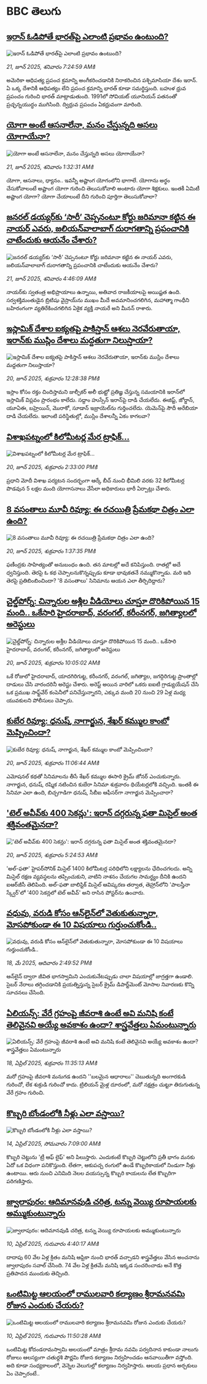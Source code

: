 # BBC తెలుగు## [ఇరాన్ ఓడిపోతే భారత్‌పై ఎలాంటి ప్రభావం ఉంటుంది?](https://www.bbc.com/telugu/articles/cpd1vpdv845o?at_campaign=githubrss)![ఇరాన్ ఓడిపోతే భారత్‌పై ఎలాంటి ప్రభావం ఉంటుంది?](https://ichef.bbci.co.uk/ace/ws/240/cpsprodpb/dd22/live/f20585f0-4e6f-11f0-9aa3-f35d26c0ccd0.jpg)_21, జూన్ 2025, శనివారం 7:24:59 AMకి_అమెరికా ఆధిపత్య ప్రపంచ క్రమాన్ని అంగీకరించడానికి నిరాకరించిన పశ్చిమాసియా దేశం ఇరాన్. ఏ ఒక్క దేశానికీ ఆధిపత్యం లేని ప్రపంచ క్రమాన్ని భారత్ కూడా సమర్థిస్తుంది. బహుళ ధ్రువ ప్రపంచం గురించి భారత్ మాట్లాడుతుంది. 1991లో సోవియట్ యూనియన్ పతనంతో ప్రచ్ఛన్నయుద్ధం ముగిసింది. ద్విధ్రువ ప్రపంచం ఏకధ్రువంగా మారింది.## [యోగా అంటే ఆసనాలేనా, మనం చేస్తున్నది అసలు యోగాయేనా?](https://www.bbc.com/telugu/articles/cy4ngjnn8vpo?at_campaign=githubrss)![యోగా అంటే ఆసనాలేనా, మనం చేస్తున్నది అసలు యోగాయేనా?](https://ichef.bbci.co.uk/ace/ws/240/cpsprodpb/cd71/live/737319a0-4e3d-11f0-a539-cdc4b907ea22.jpg)_21, జూన్ 2025, శనివారం 1:32:31 AMకి_యోగా, ఆసనాలు, ధ్యానం.. ఇవన్నీ అష్టాంగ యోగంలోని భాగాలే. యోగాను అర్థం చేసుకోవాలంటే అష్టాంగ యోగా గురించి తెలుసుకోవాలి అంటారు యోగా శిక్షకులు. ఇంతకీ ఏమిటీ అష్టాంగ యోగా? యోగా చేయాలంటే దీని గురించి పూర్తిగా తెలుసుకోవాలా?## [జనరల్ డయ్యర్‌కు ‘సారీ’ చెప్పనంటూ కోర్టు జరిమానా కట్టిన ఈ నాయర్ ఎవరు, జలియన్‌వాలాబాగ్ దురాగతాన్ని ప్రపంచానికి చాటేందుకు ఆయనేం చేశారు? ](https://www.bbc.com/telugu/articles/c625lgn9v59o?at_campaign=githubrss)![జనరల్ డయ్యర్‌కు ‘సారీ’ చెప్పనంటూ కోర్టు జరిమానా కట్టిన ఈ నాయర్ ఎవరు, జలియన్‌వాలాబాగ్ దురాగతాన్ని ప్రపంచానికి చాటేందుకు ఆయనేం చేశారు? ](https://ichef.bbci.co.uk/ace/ws/240/cpsprodpb/4dd8/live/425449b0-4da8-11f0-8fe0-93859de315e8.jpg)_21, జూన్ 2025, శనివారం 4:46:09 AMకి_నాయర్‌కు స్వతంత్ర అభిప్రాయాలు ఉన్నాయి, అతివాద రాజకీయాలపై అయిష్టత ఉంది. సర్వశక్తిమంతుడైన బ్రిటిషు వైస్రాయ్‌ను ముఖం మీదే అవమానించగలిగిన, మహాత్మా గాంధీని బహిరంగంగా వ్యతిరేకించగలిగిన ఏకైక వ్యక్తి నాయరే అని మీనన్ రాశారు.## [ఇస్లామిక్ దేశాల ఐక్యతపై పాకిస్తాన్ ఆశలు నెరవేరుతాయా, ఇరాన్‌కు ముస్లిం దేశాలు మద్దతుగా నిలుస్తాయా? ](https://www.bbc.com/telugu/articles/cdjxekv89zeo?at_campaign=githubrss)![ఇస్లామిక్ దేశాల ఐక్యతపై పాకిస్తాన్ ఆశలు నెరవేరుతాయా, ఇరాన్‌కు ముస్లిం దేశాలు మద్దతుగా నిలుస్తాయా? ](https://ichef.bbci.co.uk/ace/ws/240/cpsprodpb/9f59/live/db4d2dd0-4dd0-11f0-b96e-a3cac2ad0819.jpg)_20, జూన్ 2025, శుక్రవారం 12:28:38 PMకి_ఇస్లాం కోసం రక్తం చిందిస్తామని జుల్ఫీకర్ అలీ భుట్టో ప్రతిజ్ఞ చేస్తున్న సమయానికి ఇరాన్‌లో ఇస్లామిక్ విప్లవం ప్రారంభం కాలేదు. సద్దాం హుస్సేన్ ఇరాన్‌పై దాడి చేయలేదు. ఈజిప్ట్, జోర్డాన్, యూఏఈ, బహ్రెయిన్, మొరాకో, సూడాన్ ఇజ్రాయెల్‌ను గుర్తించలేదు. యెమెన్‌పై సౌదీ అరేబియా దాడి చేయలేదు. ఇలాంటి పరిస్థితుల్లో, ముస్లిం దేశాలన్నీ ఏకం కాగలవా?## [విశాఖపట్నంలో కిలోమీటర్ల మేర ట్రాఫిక్...](https://www.bbc.com/telugu/articles/c4gdpdelzgeo?at_campaign=githubrss)![విశాఖపట్నంలో కిలోమీటర్ల మేర ట్రాఫిక్...](https://ichef.bbci.co.uk/ace/ws/240/cpsprodpb/ef57/live/ab9eb250-4de1-11f0-86d5-3b52b53af158.jpg)_20, జూన్ 2025, శుక్రవారం 2:33:00 PMకి_ప్రధాని మోదీ విశాఖ పర్యటన సందర్భంగా ఆర్కే బీచ్ నుంచి భీమిలి వరకు 32 కిలోమీటర్ల పొడవున 5 లక్షల మంది యోగాసనాలు వేసేలా అధికారులు భారీ ఏర్పాట్లు చేశారు.## [8 వ‌సంతాలు మూవీ రివ్యూ: ఈ రచయిత్రి ప్రేమకథా చిత్రం ఎలా ఉంది?](https://www.bbc.com/telugu/articles/c5y0r5n514yo?at_campaign=githubrss)![8 వ‌సంతాలు మూవీ రివ్యూ: ఈ రచయిత్రి ప్రేమకథా చిత్రం ఎలా ఉంది?](https://ichef.bbci.co.uk/ace/ws/240/cpsprodpb/e98a/live/92a74f20-4dd0-11f0-b96e-a3cac2ad0819.jpg)_20, జూన్ 2025, శుక్రవారం 1:37:35 PMకి_ఫ‌ణీంద్ర‌కు సాహిత్యంతో అనుబంధం ఉంది. త‌న మాట‌ల్లో అదే క‌నిపిస్తుంది. రాత‌ల్లో అదే ధ్వ‌నిస్తుంది. తెర‌పై ఓ క‌థ చెప్పాల‌నుకొన్న‌ప్పుడు కూడా భావుక‌త‌నే న‌మ్ముకొన్నాడు. మ‌రి ఇది తెర‌పై ప్ర‌తిబింబించిందా? '8 వసంతాలు' సినిమాను ఆయన ఎలా తీర్చిదిద్దారు?## [చైల్డ్‌పోర్న్: చిన్నారుల అశ్లీల వీడియోలు చూస్తూ దొరికిపోయిన 15 మంది.. ఒకేసారి హైదరాబాద్, వరంగల్, కరీంనగర్, జగిత్యాలలో అరెస్టులు ](https://www.bbc.com/telugu/articles/c4g8m9eg12eo?at_campaign=githubrss)![చైల్డ్‌పోర్న్: చిన్నారుల అశ్లీల వీడియోలు చూస్తూ దొరికిపోయిన 15 మంది.. ఒకేసారి హైదరాబాద్, వరంగల్, కరీంనగర్, జగిత్యాలలో అరెస్టులు ](https://ichef.bbci.co.uk/ace/ws/240/cpsprodpb/839d/live/3174c7e0-4dbd-11f0-b275-6d80aed794e9.jpg)_20, జూన్ 2025, శుక్రవారం 10:05:02 AMకి_ఒకే రోజులో హైదరాబాద్, యాదగిరిగుట్ట, కరీంనగర్, వరంగల్, జగిత్యాల, జగద్గిరిగుట్ట ప్రాంతాల్లో దాడులు చేసి వారందరినీ అరెస్టు చేశారు. అరెస్ట్ అయిన వారిలో ఒకరు ఐఐటీ గ్రాడ్యుయేషన్ చేసి ఒక ప్రముఖ సాఫ్ట్‌వేర్ కంపెనీలో పనిచేస్తున్నారని, ఎక్కువ మంది 20 నుంచి 29 ఏళ్ల మధ్య యువకులని పోలీసులు చెప్పారు.## [కుబేర రివ్యూ: ధనుష్, నాగార్జున, శేఖర్ కమ్ముల కాంబో మెప్పించిందా?](https://www.bbc.com/telugu/articles/cly2r4lj2xxo?at_campaign=githubrss)![కుబేర రివ్యూ: ధనుష్, నాగార్జున, శేఖర్ కమ్ముల కాంబో మెప్పించిందా?](https://ichef.bbci.co.uk/ace/ws/240/cpsprodpb/a65f/live/a91d2140-4dc5-11f0-8a7b-978705190f42.jpg)_20, జూన్ 2025, శుక్రవారం 11:06:44 AMకి_ఎమోషనల్ కథతో సినిమాలను తీసే శేఖర్ కమ్ముల ఈసారి క్రైమ్ జోనర్ ఎంచుకున్నారు. నాగార్జున‌, ధ‌నుష్‌, ర‌ష్మిక న‌టించిన కుబేరా సినిమా శుక్రవారం థియేట‌ర్ల‌లోకి వ‌చ్చింది. ఇంతకీ ఈ సినిమా ఎలా ఉంది, బిచ్చగాడిగా ధనుష్, సీబీఐ ఆఫీసర్‌గా నాగార్జున మెప్పించారా?## ['టెల్ అవీవ్‌కు 400 సెకన్లు': ఇరాన్ దగ్గరున్న ఫతా మిసైల్ అంత శక్తివంతమైనదా?](https://www.bbc.com/telugu/articles/c4gd47drzjro?at_campaign=githubrss)!['టెల్ అవీవ్‌కు 400 సెకన్లు': ఇరాన్ దగ్గరున్న ఫతా మిసైల్ అంత శక్తివంతమైనదా?](https://ichef.bbci.co.uk/ace/ws/240/cpsprodpb/9146/live/0e670a60-4cb9-11f0-ba4c-7f16eba7c93a.jpg)_20, జూన్ 2025, శుక్రవారం 5:24:53 AMకి_'అల్-ఫతా' హైపర్‌సోనిక్ మిసైల్ 1400 కిలోమీటర్ల పరిధిలోని లక్ష్యాలను ఛేదించగలదు. అన్ని మిసైల్ రక్షణ వ్యవస్థలను తప్పించుకుని, వాటిని నాశనం చేయగల సామర్థ్యం దీనికి ఉందని ఐఆర్‌జీసీ తెలిపింది. అల్-ఫతా బాలిస్టిక్ మిసైల్ ఆవిష్కరణ తర్వాత, తెహ్రాన్‌లోని 'పాలస్తీనా స్క్వేర్'లో '400 సెకన్లలో టెల్ అవీవ్' అని రాసిన పోస్టర్‌ను ఉంచారు.## [వధువు, వరుడి కోసం ఆన్‌లైన్‌లో వెతుకుతున్నారా, మోసపోకుండా ఈ 10 విషయాలు గుర్తుంచుకోండి..](https://www.bbc.com/telugu/articles/c5yrny82136o?at_campaign=githubrss)![వధువు, వరుడి కోసం ఆన్‌లైన్‌లో వెతుకుతున్నారా, మోసపోకుండా ఈ 10 విషయాలు గుర్తుంచుకోండి..](https://ichef.bbci.co.uk/ace/ws/240/cpsprodpb/74cc/live/3f04f8a0-28fe-11f0-8c66-ebf25fc2cfef.jpg)_18, మే 2025, ఆదివారం 2:49:52 PMకి_ఆన్‌లైన్ ద్వారా జీవిత భాగస్వామిని ఎంచుకునేటప్పుడు చాలా విషయాల్లో జాగ్రత్తగా ఉండాలి. సైబర్ నేరాలు తగ్గించడానికి ప్రయత్నిస్తున్న సైబర్ క్రైమ్ డిపార్ట్‌మెంట్ మోసాల నివారణకు కొన్ని సూచనలు చేసింది.## [ఏలియన్స్: వేరే గ్రహంపై జీవరాశి ఉంటే అవి మనిషి కంటే తెలివైనవి అయ్యే అవకాశం ఉందా? శాస్త్రవేత్తలు ఏమంటున్నారు](https://www.bbc.com/telugu/articles/cn7xelz1r85o?at_campaign=githubrss)![ఏలియన్స్: వేరే గ్రహంపై జీవరాశి ఉంటే అవి మనిషి కంటే తెలివైనవి అయ్యే అవకాశం ఉందా? శాస్త్రవేత్తలు ఏమంటున్నారు](https://ichef.bbci.co.uk/ace/ws/240/cpsprodpb/b07b/live/a29a56f0-1b9b-11f0-a455-cf1d5f751d2f.png)_18, ఏప్రిల్ 2025, శుక్రవారం 11:35:13 AMకి_మరో గ్రహంపై జీవరాశి మనుగడ ఉందని ''బలమైన ఆధారాలు'' చెబుతున్నది అంగారకుడి గురించో, లేక శుక్రుడి గురించో కాదు. ట్రిలియన్ మైళ్ల దూరంలో, మరో నక్షత్రం చుట్టూ తిరుగుతున్న వేరే గ్రహం గురించి.## [కొబ్బరి బోండంలోకి నీళ్లు ఎలా వస్తాయి?](https://www.bbc.com/telugu/articles/czjn4mzxxy8o?at_campaign=githubrss)![కొబ్బరి బోండంలోకి నీళ్లు ఎలా వస్తాయి?](https://ichef.bbci.co.uk/ace/ws/240/cpsprodpb/46c5/live/684a55e0-18fd-11f0-8b11-7756b7b808cc.jpg)_14, ఏప్రిల్ 2025, సోమవారం 7:09:00 AMకి_కొబ్బరి చెట్టును 'ట్రీ ఆఫ్ లైఫ్' అని పిలుస్తారు. ఎందుకంటే కొబ్బరి చెట్టులోని ప్రతీ భాగం మనకు ఏదో ఒక విధంగా పనికొస్తుంది. లేతగా, ఆకుపచ్చ రంగులో ఉండే కొబ్బరికాయలో నిండుగా నీళ్లు ఉంటాయి. ఆరు నుంచి ఎనిమిది నెలల వయస్సున్న కొబ్బరి కాయలను లేత కొబ్బరిగా పరిగణిస్తారు.## [జ్వాలాపురం: ఆదిమానవుడి చరిత్ర, టన్ను వెయ్యి రూపాయలకు అమ్ముకుంటున్నారు ](https://www.bbc.com/telugu/articles/creqqnwdd5qo?at_campaign=githubrss)![జ్వాలాపురం: ఆదిమానవుడి చరిత్ర, టన్ను వెయ్యి రూపాయలకు అమ్ముకుంటున్నారు ](https://ichef.bbci.co.uk/ace/ws/240/cpsprodpb/765e/live/b472e2d0-15b4-11f0-842b-a7355694993d.jpg)_10, ఏప్రిల్ 2025, గురువారం 4:40:17 AMకి_దాదాపు 60 వేల ఏళ్ల క్రితం మనిషి ఆఫ్రికా నుంచి భారత్ వచ్చాడని శాస్త్రవేత్తలు వేసిన అంచనాను జ్వాలాపురం సవాల్ చేసింది. 74 వేల ఏళ్ల క్రితమే మనిషి ఇక్కడ సంచరించాడు అనే కొత్త ప్రతిపాదన ముందుకు తెచ్చింది.## [ఒంటిమిట్ట ఆలయంలో రాములవారి కల్యాణం శ్రీరామనవమి రోజున ఎందుకు చేయరు?](https://www.bbc.com/telugu/articles/ce822j5e465o?at_campaign=githubrss)![ఒంటిమిట్ట ఆలయంలో రాములవారి కల్యాణం శ్రీరామనవమి రోజున ఎందుకు చేయరు?](https://ichef.bbci.co.uk/ace/ws/240/cpsprodpb/fed5/live/25534d40-1601-11f0-b58a-6113af226972.jpg)_10, ఏప్రిల్ 2025, గురువారం 11:50:28 AMకి_ఒంటిమిట్ట కోదండరామస్వామి ఆలయంలో మాత్రం శ్రీరామ నవమి పర్వదినాన కాకుండా నాలుగు రోజులు ఆలస్యంగా చతుర్దశి పౌర్ణమి రోజున కల్యాణం నిర్వహించడం ఆనవాయితీగా వస్తోంది. అది కూడా సంధ్యకాలంలో, వెన్నెల వెలుగుల్లో కల్యాణం నిర్వహిస్తారు. ఆలయ ప్రధాన అర్చకులు ఏం చెప్పారంటే..